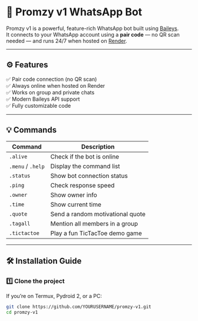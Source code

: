 # 🤖 Promzy v1 WhatsApp Bot

Promzy v1 is a powerful, feature-rich WhatsApp bot built using [Baileys](https://github.com/WhiskeySockets/Baileys).  
It connects to your WhatsApp account using a **pair code** — no QR scan needed — and runs 24/7 when hosted on [Render](https://render.com).

---

## ⚙️ Features

✅ Pair code connection (no QR scan)  
✅ Always online when hosted on Render  
✅ Works on group and private chats  
✅ Modern Baileys API support  
✅ Fully customizable code

---

## 💡 Commands

| Command | Description |
|----------|-------------|
| `.alive` | Check if the bot is online |
| `.menu` / `.help` | Display the command list |
| `.status` | Show bot connection status |
| `.ping` | Check response speed |
| `.owner` | Show owner info |
| `.time` | Show current time |
| `.quote` | Send a random motivational quote |
| `.tagall` | Mention all members in a group |
| `.tictactoe` | Play a fun TicTacToe demo game |

---

## 🛠️ Installation Guide

### 1️⃣ Clone the project
If you’re on Termux, Pydroid 2, or a PC:
```bash
git clone https://github.com/YOURUSERNAME/promzy-v1.git
cd promzy-v1
